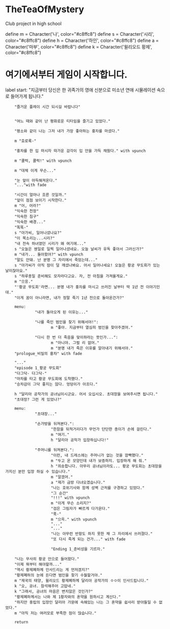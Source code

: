 # TheTeaOfMystery
Club project in high school

define m = Character('나', color="#c8ffc8")
define s = Character('시리', color="#c8ffc8")
define h = Character('하인', color="#c8ffc8")
define a = Character('마부', color="#c8ffc8")
define k = Character('윌리오드 황제', color="#c8ffc8")

# 여기에서부터 게임이 시작합니다.
label start:
        "지금부터 당신은 한 귀족가의 영애 신분으로 미소년 연애 시뮬레이션 속으로 들어가게 됩니다."

        "즐거운 플레이 시간 되시길 바랍니다"
        

        "여느 때와 같이 난 평화로운 티타임을 즐기고 있었다."

        "평소와 같이 나는 그저 내가 가장 좋아하는 홍차를 마셨다."

        m "호로록-"

        "홍차를 한 입 마시자 따가운 감각이 입 안을 가득 채웠다." with vpunch

        m "쿨럭, 쿨럭!" with vpunch

        m "대체 이게 무슨..."

        "눈 앞이 아득해져온다."
        "..."with fade

        "시간이 얼마나 흐른 것일까."
        "앞이 점점 보이기 시작한다."
        m "어, 어라?"
        "익숙한 천장"
        "익숙한 침구"
        "익숙한 배경..."
        "똑똑-"
        s "아가씨, 일어나셨나요?"
        "이 목소리는...시리?"
        "내 전속 하녀였던 시리가 왜 여기에..."
        s "오늘은 웬일로 일찍 일어나셨네요. 오늘 날씨가 유독 좋아서 그러신가?"
        m "내가... 돌아왔어?" with vpunch
        "말도 안돼. 난 분명 그 자리에서 죽었는데..."
        s "아가씨가 아직 잠이 덜 깨셨나봐요. 어서 일어나세요! 오늘은 황궁 무도회가 있는 날이잖아요."
        s "하루종일 준비해도 모자라다고요. 자, 전 아침을 가져올게요."
        m "으응."
        "'황궁 무도회'라면... 분명 내가 홍차를 마시고 쓰러진 날부터 딱 1년 전 이야기인데."
        "이게 꿈이 아니라면, 내가 정말 죽기 1년 전으로 돌아온건가?"
        
        menu:
                 "내가 돌아오게 된 이유는..."

                 "나를 죽인 범인을 찾기 위해서야!":
                        m "좋아. 지금부터 열심히 범인을 찾아주겠어."

                 "다시 한 번 더 죽음을 맞이하라는 뜻인가...":
                        m "아니야. 그럴 리 없어."
                        m "분명 내가 죽은 이유를 알아내기 위해서야."
        "prologue_비밀의 홍차" with fade

        "..."
        "episode 1_황궁 무도회"
        "다그닥- 다그닥-"
        "마차를 타고 황궁 무도회에 도착했다."
        "승차감이 그닥 좋지는 않다. 엉덩이가 아프다."

        h "달리아 공작가의 공녀님이시군요. 어서 오십시오. 초대장을 보여주시면 됩니다."
        "초대장? 그런 게 있었나?"

        menu:
                 "초대장..."

                 "손가방을 뒤져본다.":
                        "한참을 뒤적거리다가 무언가 단단한 종이가 손에 걸린다."
                        m "여기."
                        h "달리아 공작가 입장하십니다!"

                 "주머니를 뒤져본다.":
                        "이런, 내 드레스에는 주머니가 없는 것을 깜빡했다."
                        m "두고 온 모양인데 내가 보증하지. 입장하게 해 줘."
                        h "죄송합니다. 아무리 공녀님이라도... 황궁 무도회는 초대장을 가지신 분만 입장 하실 수 있습니다."
                        m "알겠어."
                        a "제가 금방 다녀오겠습니다."
                        "나는 호위기사와 함께 성벽 근처를 구경하고 있었다."
                        "그 순간"
                        "!!!" with vpunch
                        m "이게 무슨 소리지?"
                        "검은 그림자가 빠르게 다가온다."
                        "푹-"
                        m "으윽." with vpunch
                        "..."
                        "..."
                        "나는 아무런 반항도 하지 못한 채 그 자리에서 쓰러졌다."
                        "또 다시 죽게 되는 건가..." with fade

                        "Ending 1_준비성을 기르자."

        "나는 무사히 황궁 안으로 들어왔다."
        "이제 뭐부터 해야할까..."
        "역시 황제폐하께 인사드리는 게 먼저겠지?"
        "황제폐하의 눈에 든다면 범인을 찾기 수월할거야."
        m "제국의 태양, 윌리오드 황제폐하께 달리아 공작가의 ㅇㅇ이 인사드립니다."
        k "오, 공녀. 참석해주어 고맙네."
        k "그래서, 공녀의 마음은 변치않은 것인가?"
        "황제폐하께서는 나와 제 1황자와의 혼약을 원하시고 계신다."
        "하지만 중립의 입장인 달리아 가문에 속해있는 나는 그 혼약을 쉽사리 받아들일 수 없었다."
        m "아직 저는 여러모로 부족한 점이 많습니다."

        return
